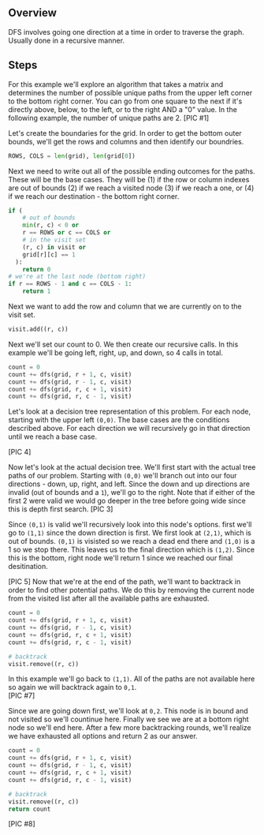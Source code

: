 ## Overview
DFS involves going one direction at a time in order to traverse the graph.  Usually done in a recursive manner.

## Steps
For this example we'll explore an algorithm that takes a matrix and determines the number of possible unique paths from the upper left corner to the bottom right corner.  You can go from one square to the next if it's directly above, below, to the left, or to the right AND a "0" value.  In the following example, the number of unique paths are 2.
[PIC #1]

Let's create the boundaries for the grid.  In order to get the bottom outer bounds, we'll get the rows and columns and then identify our boundries. 
```python
ROWS, COLS = len(grid), len(grid[0])
```

 Next we need to write out all of the possible ending outcomes for the paths. These will be the base cases. They will be (1) if the row or column indexes are out of bounds (2) if we reach a visited node (3) if we reach a one, or (4) if we reach our destination - the bottom right corner.
```python
if (
    # out of bounds
    min(r, c) < 0 or
    r == ROWS or c == COLS or
    # in the visit set
    (r, c) in visit or
    grid[r][c] == 1
  ):
    return 0
# we're at the last node (bottom right)
if r == ROWS - 1 and c == COLS - 1:
    return 1
```
Next we want to add the row and column that we are currently on to the visit set. 
```python
visit.add((r, c))
```

Next we'll set our count to 0.  We then create our recursive calls.  In this example we'll be going left, right, up, and down, so 4 calls in total. 
```python
count = 0
count += dfs(grid, r + 1, c, visit)
count += dfs(grid, r - 1, c, visit)
count += dfs(grid, r, c + 1, visit)
count += dfs(grid, r, c - 1, visit)
``` 

Let's look at a decision tree representation of this problem. For each node, starting with the upper left `(0,0)`.  The base cases are the conditions described above. For each direction we will recursively go in that direction until we reach a base case. 

[PIC 4]


Now let's look at the actual decision tree.  We'll first start with the actual tree paths of our problem.  Starting with `(0,0)` we'll branch out into our four directions - down, up, right, and left.  Since the down and up directions are invalid (out of bounds and a `1`), we'll go to the right.  Note that if either of the first 2 were valid we would go deeper in the tree before going wide since this is depth first search.
[PIC 3]

Since `(0,1)` is valid we'll recursively look into this node's options.  first we'll go to `(1,1)` since the down direction is first.  We first look at `(2,1)`, which is out of bounds. `(0,1)` is visisted so we reach a dead end there and `(1,0)` is a 1 so we stop there.  This leaves us to the final direction which is `(1,2)`.  Since this is the bottom, right node we'll return 1 since we reached our final desitination.

[PIC 5]
Now that we're at the end of the path, we'll want to backtrack in order to find other potential paths.  We do this by removing the current node from the visited list after all the available paths are exhausted.  

```python
count = 0
count += dfs(grid, r + 1, c, visit)
count += dfs(grid, r - 1, c, visit)
count += dfs(grid, r, c + 1, visit)
count += dfs(grid, r, c - 1, visit)

# backtrack
visit.remove((r, c))
```

In this example we'll go back to `(1,1)`.  All of the paths are not available here so again we will backtrack again to `0,1`.  
[PIC #7]

Since we are going down first, we'll look at `0,2`.  This node is in bound and not visited so we'll countinue here.  Finally we see we are at a bottom right node so we'll end here.  After a few more backtracking rounds, we'll realize we have exhausted all options and return 2 as our answer.
```python
count = 0
count += dfs(grid, r + 1, c, visit)
count += dfs(grid, r - 1, c, visit)
count += dfs(grid, r, c + 1, visit)
count += dfs(grid, r, c - 1, visit)

# backtrack
visit.remove((r, c))
return count
```
[PIC #8]
